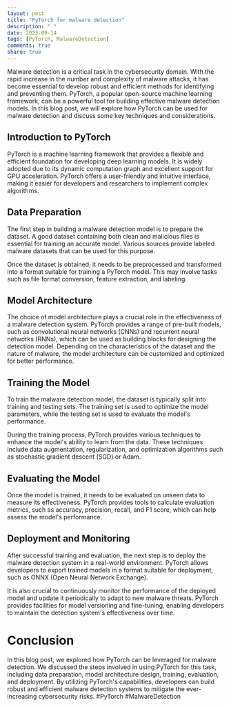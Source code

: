 ```yaml
---
layout: post
title: "PyTorch for malware detection"
description: " "
date: 2023-09-14
tags: [PyTorch, MalwareDetection]
comments: true
share: true
---
```


Malware detection is a critical task in the cybersecurity domain. With the rapid increase in the number and complexity of malware attacks, it has become essential to develop robust and efficient methods for identifying and preventing them. PyTorch, a popular open-source machine learning framework, can be a powerful tool for building effective malware detection models. In this blog post, we will explore how PyTorch can be used for malware detection and discuss some key techniques and considerations.

## Introduction to PyTorch

PyTorch is a machine learning framework that provides a flexible and efficient foundation for developing deep learning models. It is widely adopted due to its dynamic computation graph and excellent support for GPU acceleration. PyTorch offers a user-friendly and intuitive interface, making it easier for developers and researchers to implement complex algorithms.

## Data Preparation

The first step in building a malware detection model is to prepare the dataset. A good dataset containing both clean and malicious files is essential for training an accurate model. Various sources provide labeled malware datasets that can be used for this purpose.

Once the dataset is obtained, it needs to be preprocessed and transformed into a format suitable for training a PyTorch model. This may involve tasks such as file format conversion, feature extraction, and labeling.

## Model Architecture

The choice of model architecture plays a crucial role in the effectiveness of a malware detection system. PyTorch provides a range of pre-built models, such as convolutional neural networks (CNNs) and recurrent neural networks (RNNs), which can be used as building blocks for designing the detection model. Depending on the characteristics of the dataset and the nature of malware, the model architecture can be customized and optimized for better performance.

## Training the Model

To train the malware detection model, the dataset is typically split into training and testing sets. The training set is used to optimize the model parameters, while the testing set is used to evaluate the model's performance.

During the training process, PyTorch provides various techniques to enhance the model's ability to learn from the data. These techniques include data augmentation, regularization, and optimization algorithms such as stochastic gradient descent (SGD) or Adam.

## Evaluating the Model

Once the model is trained, it needs to be evaluated on unseen data to measure its effectiveness. PyTorch provides tools to calculate evaluation metrics, such as accuracy, precision, recall, and F1 score, which can help assess the model's performance.

## Deployment and Monitoring

After successful training and evaluation, the next step is to deploy the malware detection system in a real-world environment. PyTorch allows developers to export trained models in a format suitable for deployment, such as ONNX (Open Neural Network Exchange).

It is also crucial to continuously monitor the performance of the deployed model and update it periodically to adapt to new malware threats. PyTorch provides facilities for model versioning and fine-tuning, enabling developers to maintain the detection system's effectiveness over time.

# Conclusion

In this blog post, we explored how PyTorch can be leveraged for malware detection. We discussed the steps involved in using PyTorch for this task, including data preparation, model architecture design, training, evaluation, and deployment. By utilizing PyTorch's capabilities, developers can build robust and efficient malware detection systems to mitigate the ever-increasing cybersecurity risks. #PyTorch #MalwareDetection